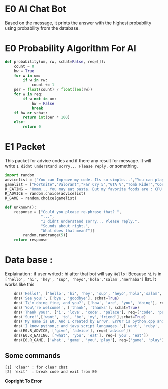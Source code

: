 # E0 AI Chat Bot
Based on the message, it prints the answer with the highest probability using probability from the database.

# E0 Probability Algorithm For AI
```python
def probability(um, rw, schat=False, req=[]):
    count = 0
    hw = True
    for w in um:
        if w in rw:
            count += 1
    per = float(count) / float(len(rw))
    for w in req:
        if w not in um:
            hw = False
            break
    if hw or schat:
        return int(per * 100)
    else:
        return 0
```
# E1 Packet
This packet for advice codes and if there any result for message. It will write `I didnt understand sorry... Please reply.` or something.
```py
import random
advicelist = ["You can Improve my code. Its so simple...","You can play a game...","You may learn new programming language...","You can star my github repo."]
gamelist = ["Fortnite","Valorant","Far Cry 5","GTA V","Tomb Rider","Control","Far Cry 6","Snake Game","Football","Basketball"]
R_EATING = "Ummm... You may eat pasta. But my favorite foods are : CPU and RAM. They are awsome. You must try!"
R_ADVICE = random.choice(advicelist)
R_GAME = random.choice(gamelist)

def unknown():
    response = ["Could you please re-phrase that? ",
                "...",
                "I didnt understand sorry... Please reply.",
                "Sounds about right.",
                "What does that mean?"][
        random.randrange(5)]
    return response
```

# Data base :

Explaination : if user writed : hi after that bot will say `Hello!` Because `hi` is in 
`['hello', 'hi', 'hey', 'sup', 'heyo','hola','salam','merhaba']` list. It works like this

```py
    dns('Hello!', ['hello', 'hi', 'hey', 'sup', 'heyo','hola','salam','merhaba'], schat=True)
    dns('See you!', ['bye', 'goodbye'], schat=True)
    dns('I\'m doing fine, and you?', ['how', 'are', 'you', 'doing'], req=['how'])
    dns('You\'re welcome!', ['thank', 'thanks'], schat=True)
    dns('Thank you!', ['i', 'love', 'code', 'palace'], req=['code', 'palace'])
    dns('Sure!',['want', 'to', 'be', 'my','friend'],schat=True)
    dns('My name is E0. And I created by Err0r. Err0r is python,cpp and ruby developer and competitive programmer.',['name', 'who', 'who are you', 'who are you', 'who are you?','are you?','are you'],schat=True)
    dns('I know python,c and java script languages.',['want', 'ruby', 'cpp', 'python','which language','do you know ?','know?','know','programming language'],schat=True)
    dns(E0.R_ADVICE, ['give', 'advice'], req=['advice'])
    dns(E0.R_EATING, ['what', 'you', 'eat'], req=['you', 'eat'])
    dns(E0.R_GAME, ['what', 'game', 'you','play'], req=['game', 'play'])
```

## Some commands
```
[1] 'clear' : for clear chat
[2] 'exit'  : break code and exit from E0
```


**Copright To Error**
